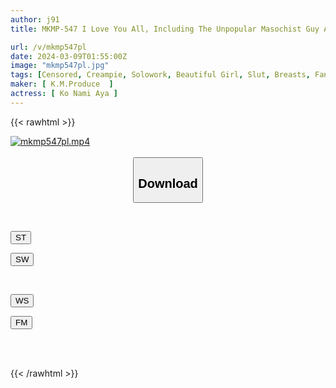 ```yaml
---
author: j91
title: MKMP-547 I Love You All, Including The Unpopular Masochist Guy And The No-good Masochist♪ Aya Konami SPECIAL, An Amateur Fan Who Milks You Like An Angel With Her Gentle Smile And Devoted Sweet Sadistic Technique

url: /v/mkmp547pl
date: 2024-03-09T01:55:00Z
image: "mkmp547pl.jpg"
tags: [Censored, Creampie, Solowork, Beautiful Girl, Slut, Breasts, Fan Appreciation	]
maker: [ K.M.Produce  ]
actress: [ Ko Nami Aya ]
---
```



{{< rawhtml >}}

<div class="video" data-videoid="jAAky30740Tz8Pm">
    <a href="javascript:;">
        <img src="/v/mkmp547pl/mkmp547pl.jpg" width="WIDTH" height="HEIGHT" alt="mkmp547pl.mp4" loading="lazy">
    </a>
</div>

<script type="text/javascript" src="https://j91.asia/asset/on-demand-st.js"></script>

<br>
  <link rel="stylesheet" href="https://j91.asia/asset/bs5.css">
  
  <center>
  <button class="btn btn-primary" type="button" data-bs-toggle="collapse" data-bs-target=".multi-collapse" aria-expanded="false" aria-controls="multiCollapseExample1 multiCollapseExample2"><h2>Download</h2></button></center>
</p>
<div class="row">
  <div class="col">
    <div class="collapse multi-collapse" id="multiCollapseExample1">
      <div class="card card-body">
	      	      <br>
<div class="buttons">  
<p><a href="https://streamtape.to/v/jAAky30740Tz8Pm" target="_blank"><button class="btn-hover color-3"><i class="fa fa-download"></i> ST</button></a></p>
<p><a href="https://cdnwish.com/4r4470ju1bbi" target="_blank"><button class="btn-hover color-2"><i class="fa fa-download"></i> SW</button></a></p></div>
    </div>
  </div>
</div>
  <div class="col">
    <div class="collapse multi-collapse" id="multiCollapseExample2">
      <div class="card card-body">
	      <br>
<div class="buttons">
<p><a href="https://wolfstream.tv/i7o216nahfae"><button class="btn-hover color-9"><i class="fa fa-download"></i> WS</button></a></p>
<p><a href="https://filemoon.sx/d/7y0sf8m7ru0m"><button class="btn-hover color-8"><i class="fa fa-download"></i> FM</button></a></p></div>
<br><br>
      </div>
    </div>
  </div>
</div>

{{< /rawhtml >}}